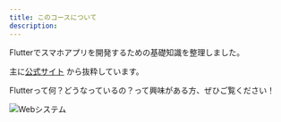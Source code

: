 ```yaml
---
title: このコースについて 
description:  
---
```

Flutterでスマホアプリを開発するための基礎知識を整理しました。

主に[公式サイト](https://docs.flutter.dev/) から抜粋しています。

Flutterって何？どうなっているの？って興味がある方、ぜひご覧ください！

![Webシステム](/textbook/flutter/flutter_dash_trimmed.png "")

